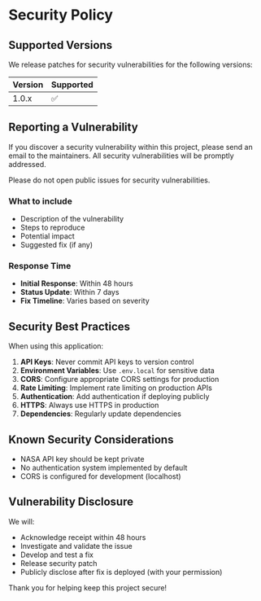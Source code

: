 # Security Policy

## Supported Versions

We release patches for security vulnerabilities for the following versions:

| Version | Supported          |
| ------- | ------------------ |
| 1.0.x   | :white_check_mark: |

## Reporting a Vulnerability

If you discover a security vulnerability within this project, please send an email to the maintainers. All security vulnerabilities will be promptly addressed.

Please do not open public issues for security vulnerabilities.

### What to include

- Description of the vulnerability
- Steps to reproduce
- Potential impact
- Suggested fix (if any)

### Response Time

- **Initial Response**: Within 48 hours
- **Status Update**: Within 7 days
- **Fix Timeline**: Varies based on severity

## Security Best Practices

When using this application:

1. **API Keys**: Never commit API keys to version control
2. **Environment Variables**: Use `.env.local` for sensitive data
3. **CORS**: Configure appropriate CORS settings for production
4. **Rate Limiting**: Implement rate limiting on production APIs
5. **Authentication**: Add authentication if deploying publicly
6. **HTTPS**: Always use HTTPS in production
7. **Dependencies**: Regularly update dependencies

## Known Security Considerations

- NASA API key should be kept private
- No authentication system implemented by default
- CORS is configured for development (localhost)

## Vulnerability Disclosure

We will:
- Acknowledge receipt within 48 hours
- Investigate and validate the issue
- Develop and test a fix
- Release security patch
- Publicly disclose after fix is deployed (with your permission)

Thank you for helping keep this project secure!
